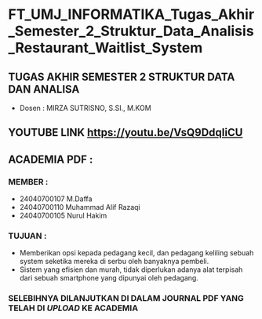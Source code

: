 # FT_UMJ_INFORMATIKA_Tugas_Akhir_Semester_2_Struktur_Data_Analisis_Restaurant_Waitlist_System

## TUGAS AKHIR SEMESTER 2 STRUKTUR DATA DAN ANALISA
- Dosen : MIRZA SUTRISNO, S.SI., M.KOM

## YOUTUBE LINK https://youtu.be/VsQ9DdqIiCU

## ACADEMIA PDF : 

### MEMBER :
- 24040700107 M.Daffa
- 24040700110 Muhammad Alif Razaqi
- 24040700105 Nurul Hakim

### TUJUAN :
- Memberikan opsi kepada pedagang kecil, dan pedagang keliling sebuah system seketika mereka di serbu oleh banyaknya pembeli.
- Sistem yang efisien dan murah, tidak diperlukan adanya alat terpisah dari sebuah smartphone yang dipunyai oleh pedagang.

### SELEBIHNYA DILANJUTKAN DI DALAM JOURNAL PDF YANG TELAH DI _UPLOAD_ KE ACADEMIA 
